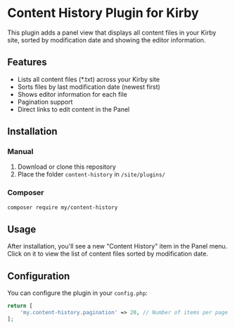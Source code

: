 # Content History Plugin for Kirby

This plugin adds a panel view that displays all content files in your Kirby site, sorted by modification date and showing the editor information.

## Features

- Lists all content files (*.txt) across your Kirby site
- Sorts files by last modification date (newest first)
- Shows editor information for each file
- Pagination support
- Direct links to edit content in the Panel

## Installation

### Manual

1. Download or clone this repository
2. Place the folder `content-history` in `/site/plugins/`

### Composer

```bash
composer require my/content-history
```

## Usage

After installation, you'll see a new "Content History" item in the Panel menu. Click on it to view the list of content files sorted by modification date.

## Configuration

You can configure the plugin in your `config.php`:

```php
return [
    'my.content-history.pagination' => 20, // Number of items per page
];
```
